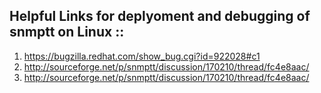 Helpful Links for deplyoment and debugging of snmptt on Linux ::
----------------------------------------------------------------
1. https://bugzilla.redhat.com/show_bug.cgi?id=922028#c1
2. http://sourceforge.net/p/snmptt/discussion/170210/thread/fc4e8aac/
3. http://sourceforge.net/p/snmptt/discussion/170210/thread/fc4e8aac/ 
